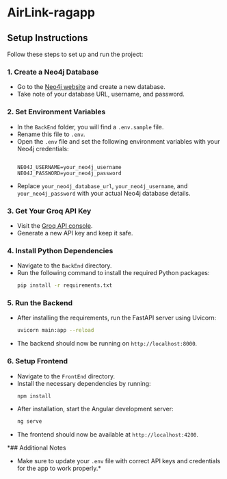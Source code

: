 # AirLink-ragapp

## Setup Instructions

Follow these steps to set up and run the project:

### 1. **Create a Neo4j Database**
   - Go to the [Neo4j website](https://neo4j.com/) and create a new database.
   - Take note of your database URL, username, and password.

### 2. **Set Environment Variables**
   - In the `BackEnd` folder, you will find a `.env.sample` file.
   - Rename this file to `.env`.
   - Open the `.env` file and set the following environment variables with your Neo4j credentials:
     ```
    
     NEO4J_USERNAME=your_neo4j_username
     NEO4J_PASSWORD=your_neo4j_password
     ```
   - Replace `your_neo4j_database_url`, `your_neo4j_username`, and `your_neo4j_password` with your actual Neo4j database details.

### 3. **Get Your Groq API Key**
   - Visit the [Groq API console](https://console.groq.com/docs/api-keys).
   - Generate a new API key and keep it safe.

### 4. **Install Python Dependencies**
   - Navigate to the `BackEnd` directory.
   - Run the following command to install the required Python packages:
     ```bash
     pip install -r requirements.txt
     ```

### 5. **Run the Backend**
   - After installing the requirements, run the FastAPI server using Uvicorn:
     ```bash
     uvicorn main:app --reload
     ```
   - The backend should now be running on `http://localhost:8000`.

### 6. **Setup Frontend**
   - Navigate to the `FrontEnd` directory.
   - Install the necessary dependencies by running:
     ```bash
     npm install
     ```
   - After installation, start the Angular development server:
     ```bash
     ng serve
     ```
   - The frontend should now be available at `http://localhost:4200`.

*## Additional Notes
- Make sure to update your `.env` file with correct API keys and credentials for the app to work properly.*
